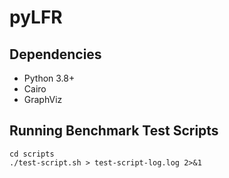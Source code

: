 # pyLFR

## Dependencies

- Python 3.8+
- Cairo
- GraphViz

## Running Benchmark Test Scripts

```
cd scripts
./test-script.sh > test-script-log.log 2>&1
```
